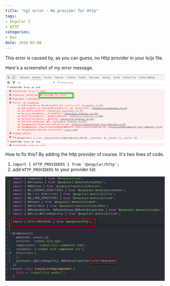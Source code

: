 ```yaml
---
title: "ng2 error - No provider for Http"
tags:
- Angular 2
- HTTP
categories:
- Dev
date: 2016-05-08
---
```





This error is caused by, as you can guess, no Http provider in your ts/js file.

<!--more-->

Here's a screenshot of my error message.
![http provider error](../images/http-error.png)

How to fix this? By adding the http provider of course. It's two lines of code.

1. `import { HTTP_PROVIDERS } from '@angular/http';`
2. add `HTTP_PROVIDERS` to your provider list.

![use http provider](../images/fix-http.png)
